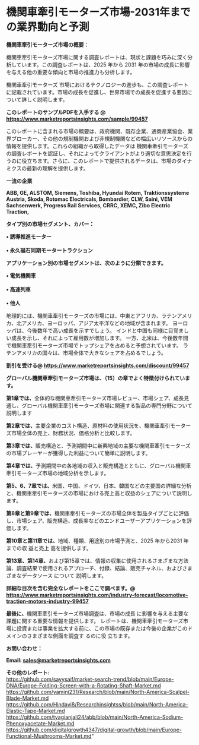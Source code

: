 # 機関車牽引モーターズ市場-2031年までの業界動向と予測

<strong><b>機関車牽引モーターズ市場の概要：</b></strong>

機関車牽引モーターズ市場に関する調査レポートは、現状と課題を巧みに深く分析しています。この調査レポートは、2025 年から 2031 年の市場の成長に影響を与える他の重要な傾向と市場の推進力も分析します。

機関車牽引モーターズ 市場におけるテクノロジーの進歩も、この調査レポートに記載されています。市場の成長を促進し、世界市場での成長を促進する要因について詳しく説明します。

<strong>このレポートのサンプルPDFを入手する @ <a href=https://www.marketreportsinsights.com/sample/99457>https://www.marketreportsinsights.com/sample/99457</a></strong>

このレポートに含まれる市場の概要は、政府機関、既存企業、通商産業協会、業界ブローカー、その他の規制機関および非規制機関などの幅広いリソースからの情報を提供します。これらの組織から取得したデータは 機関車牽引モーターズ の調査レポートを認証し、それによってクライアントがより適切な意思決定を行うのに役立ちます。さらに、このレポートで提供されるデータは、市場のダイナミクスの最新の理解を提供します。

<strong>一流の企業</strong>

<strong><b>ABB, GE, ALSTOM, Siemens, Toshiba, Hyundai Rotem, Traktionssysteme Austria, Skoda, Rotomac Electricals, Bombardier, CLW, Saini, VEM Sachsenwerk, Progress Rail Services, CRRC, XEMC, Zibo Electric Traction,</b></strong>

<strong><b>タイプ別の市場セグメント、カバー：</b></strong>

<strong>• 誘導推進モーター<br><br>• 永久磁石同期モータートラクション</strong>

<strong><b>アプリケーション別の市場セグメントは、次のように分類できます。</b></strong>

<strong>• 電気機関車<br><br>• 高速列車<br><br>• 他人</strong>

 地理的には、機関車牽引モーターズの市場には、中東とアフリカ、ラテンアメリカ、北アメリカ、ヨーロッパ、アジア太平洋などの地域が含まれます。 ヨーロッパは、今後数年で高い成長を示すでしょう。 インドと中国も同様に目覚ましい成長を示し、それによって雇用数が増加します。 一方、北米は、今後数年間で機関車牽引モーターズ市場でトップシェアを占めると予想されています。 ラテンアメリカの国々は、市場全体で大きなシェアを占めるでしょう。

<strong>割引を受ける@ <a href=https://www.marketreportsinsights.com/discount/99457>https://www.marketreportsinsights.com/discount/99457</a></strong>

<strong><b>グローバル機関車牽引モーターズ市場は、（15）の章でよく特徴付けられています。</b></strong>

<strong><b>第</b></strong><strong><b>1章では、</b></strong>全体的な機関車牽引モーターズ市場レビュー、市場シェア、成長見通し、グローバル機関車牽引モーターズ市場に関連する製品の専門分野について説明します

<strong><b>第2章では、</b></strong>主要企業のコスト構造、原材料の使用状況を、機関車牽引モーターズ市場全体の売上、財務状況、価格分析と比較します。

<strong><b>第3章では、</b></strong>販売構造と、予測期間中に新興地域の主要な機関車牽引モーターズの市場プレーヤーが獲得した利益について簡単に説明します。

<strong><b>第4章では、</b></strong>予測期間中の各地域の収入と販売構造とともに、グローバル機関車牽引モーターズ市場の地域分析を示します。

<strong><b>第5、6、7章では、</b></strong>米国、中国、ドイツ、日本、韓国などの主要国の詳細な分析と、機関車牽引モーターズの市場における売上高と収益のシェアについて説明します。

<strong><b>第8章と第9章では、</b></strong>機関車牽引モーターズの市場全体を製品タイプごとに評価し、市場シェア、販売構造、成長率などのエンドユーザーアプリケーションを評価します。

<strong><b>第10章と第11章では、</b></strong>地域、種類、用途別の市場予測と、2025 年から2031 年までの収 益と売上 高を提供します。

<strong><b>第13章、第14章、</b></strong>および第15章では、情報の収集に使用されるさまざまな方法論、調査結果で使用されるアプローチ、付録、結論、販売チャネル、およびさまざまなデータソース について 説明します。

<strong>詳細な目次を含む完全なレポートをここで調べます。@ <a href=https://www.marketreportsinsights.com/industry-forecast/locomotive-traction-motors-industry-99457>https://www.marketreportsinsights.com/industry-forecast/locomotive-traction-motors-industry-99457</a></strong>

<strong><b>最後に、</b></strong>機関車牽引モーターズ市場調査は、市場の成長 に影響を</a>与える主要な課題に関する重要な情報を提供します。 レポートは、機関車牽引モーターズ市場に投資または事業を拡大する前に、この市場の既存または今後の企業がこのドメインのさまざまな側面を調査す るのに役 立ちます。

<strong><b>お問い合わせ：</b></strong>

<strong>Email: </strong><a href=mailto:sales@marketreportsinsights.com><strong>sales@marketreportsinsights.com</strong></a>

<strong>その他のレポート:</strong>
<br>
<a href=https://github.com/sayysaif/market-search-trend/blob/main/Europe-DNA/Europe-Folding-Screen-with-a-Rotating-Shaft-Market.md>https://github.com/sayysaif/market-search-trend/blob/main/Europe-DNA/Europe-Folding-Screen-with-a-Rotating-Shaft-Market.md</a>
<br>
<a href=https://github.com/yamini231/Research/blob/main/North-America-Scalpel-Blade-Market.md>https://github.com/yamini231/Research/blob/main/North-America-Scalpel-Blade-Market.md</a>
<br>
<a href=https://github.com/Hindavi8/Researchinsightss/blob/main/North-America-Elastic-Tape-Market.md>https://github.com/Hindavi8/Researchinsightss/blob/main/North-America-Elastic-Tape-Market.md</a>
<br>
<a href=https://github.com/tyagianjali24/abb/blob/main/North-America-Sodium-Phenoxyacetate-Market.md>https://github.com/tyagianjali24/abb/blob/main/North-America-Sodium-Phenoxyacetate-Market.md</a>
<br>
<a href=https://github.com/digitalgrowth4347/digital-growth/blob/main/Europe-Functional-Mushrooms-Market.md>https://github.com/digitalgrowth4347/digital-growth/blob/main/Europe-Functional-Mushrooms-Market.md</a>"
